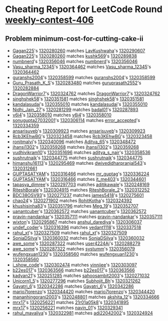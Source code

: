 # Cheating Report for LeetCode Round [weekly-contest-406](https://leetcode.com/contest/weekly-contest-406/)

## Problem minimum-cost-for-cutting-cake-ii
- [Gagan225](https://leetcode.com/Gagan225)'s [1320280260](https://leetcode.com/contest/weekly-contest-406/submissions/detail/1320280260/) matches [LavKushwaha](https://leetcode.com/LavKushwaha)'s [1320290607](https://leetcode.com/contest/weekly-contest-406/submissions/detail/1320290607/)
- [Gagan225](https://leetcode.com/Gagan225)'s [1320280260](https://leetcode.com/contest/weekly-contest-406/submissions/detail/1320280260/) matches [kushk569](https://leetcode.com/kushk569)'s [1320289838](https://leetcode.com/contest/weekly-contest-406/submissions/detail/1320289838/)
- [numbnerd](https://leetcode.com/numbnerd)'s [1320356046](https://leetcode.com/contest/weekly-contest-406/submissions/detail/1320356046/) matches [numbnerd](https://leetcode.com/numbnerd)'s [1320356046](https://leetcode.com/contest/weekly-contest-406/submissions/detail/1320356046/)
- [Vasu_sharma_12345](https://leetcode.com/Vasu_sharma_12345)'s [1320364462](https://leetcode.com/contest/weekly-contest-406/submissions/detail/1320364462/) matches [Vasu_sharma_12345](https://leetcode.com/Vasu_sharma_12345)'s [1320364462](https://leetcode.com/contest/weekly-contest-406/submissions/detail/1320364462/)
- [guranshs2004](https://leetcode.com/guranshs2004)'s [1320358599](https://leetcode.com/contest/weekly-contest-406/submissions/detail/1320358599/) matches [guranshs2004](https://leetcode.com/guranshs2004)'s [1320358599](https://leetcode.com/contest/weekly-contest-406/submissions/detail/1320358599/)
- [Guru_Prasath_K_S](https://leetcode.com/Guru_Prasath_K_S)'s [1320283480](https://leetcode.com/contest/weekly-contest-406/submissions/detail/1320283480/) matches [guruprasath2552](https://leetcode.com/guruprasath2552)'s [1320282884](https://leetcode.com/contest/weekly-contest-406/submissions/detail/1320282884/)
- [DragonWarrior7](https://leetcode.com/DragonWarrior7)'s [1320324762](https://leetcode.com/contest/weekly-contest-406/submissions/detail/1320324762/) matches [DragonWarrior7](https://leetcode.com/DragonWarrior7)'s [1320324762](https://leetcode.com/contest/weekly-contest-406/submissions/detail/1320324762/)
- [singhshek58](https://leetcode.com/singhshek58)'s [1320351581](https://leetcode.com/contest/weekly-contest-406/submissions/detail/1320351581/) matches [singhshek58](https://leetcode.com/singhshek58)'s [1320351581](https://leetcode.com/contest/weekly-contest-406/submissions/detail/1320351581/)
- [kandalasudai](https://leetcode.com/kandalasudai)'s [1320355010](https://leetcode.com/contest/weekly-contest-406/submissions/detail/1320355010/) matches [kandalasudai](https://leetcode.com/kandalasudai)'s [1320355010](https://leetcode.com/contest/weekly-contest-406/submissions/detail/1320355010/)
- [Nidhi_Jain_27](https://leetcode.com/Nidhi_Jain_27)'s [1320281299](https://leetcode.com/contest/weekly-contest-406/submissions/detail/1320281299/) matches [badal01](https://leetcode.com/badal01)'s [1320287893](https://leetcode.com/contest/weekly-contest-406/submissions/detail/1320287893/)
- [v6i4](https://leetcode.com/v6i4)'s [1320358010](https://leetcode.com/contest/weekly-contest-406/submissions/detail/1320358010/) matches [v6i4](https://leetcode.com/v6i4)'s [1320358010](https://leetcode.com/contest/weekly-contest-406/submissions/detail/1320358010/)
- [sonugupta27032001](https://leetcode.com/sonugupta27032001)'s [1320306114](https://leetcode.com/contest/weekly-contest-406/submissions/detail/1320306114/) matches [error_accepted](https://leetcode.com/error_accepted)'s [1320334359](https://leetcode.com/contest/weekly-contest-406/submissions/detail/1320334359/)
- [ansarisuveb](https://leetcode.com/ansarisuveb)'s [1320309923](https://leetcode.com/contest/weekly-contest-406/submissions/detail/1320309923/) matches [ansarisuveb](https://leetcode.com/ansarisuveb)'s [1320309923](https://leetcode.com/contest/weekly-contest-406/submissions/detail/1320309923/)
- [Rcb3KEhwBG](https://leetcode.com/Rcb3KEhwBG)'s [1320323458](https://leetcode.com/contest/weekly-contest-406/submissions/detail/1320323458/) matches [Rcb3KEhwBG](https://leetcode.com/Rcb3KEhwBG)'s [1320323458](https://leetcode.com/contest/weekly-contest-406/submissions/detail/1320323458/)
- [ronitmalvi](https://leetcode.com/ronitmalvi)'s [1320340096](https://leetcode.com/contest/weekly-contest-406/submissions/detail/1320340096/) matches [Aditya_65](https://leetcode.com/Aditya_65)'s [1320348472](https://leetcode.com/contest/weekly-contest-406/submissions/detail/1320348472/)
- [jhansi1302](https://leetcode.com/jhansi1302)'s [1320359268](https://leetcode.com/contest/weekly-contest-406/submissions/detail/1320359268/) matches [jhansi1302](https://leetcode.com/jhansi1302)'s [1320359268](https://leetcode.com/contest/weekly-contest-406/submissions/detail/1320359268/)
- [yudhivikram10](https://leetcode.com/yudhivikram10)'s [1320351696](https://leetcode.com/contest/weekly-contest-406/submissions/detail/1320351696/) matches [aditya_s_nair](https://leetcode.com/aditya_s_nair)'s [1320358536](https://leetcode.com/contest/weekly-contest-406/submissions/detail/1320358536/)
- [sushrutnaik](https://leetcode.com/sushrutnaik)'s [1320344775](https://leetcode.com/contest/weekly-contest-406/submissions/detail/1320344775/) matches [sushrutnaik](https://leetcode.com/sushrutnaik)'s [1320344775](https://leetcode.com/contest/weekly-contest-406/submissions/detail/1320344775/)
- [himanshu16113](https://leetcode.com/himanshu16113)'s [1320295469](https://leetcode.com/contest/weekly-contest-406/submissions/detail/1320295469/) matches [dwivedidharpranjal543](https://leetcode.com/dwivedidharpranjal543)'s [1320312661](https://leetcode.com/contest/weekly-contest-406/submissions/detail/1320312661/)
- [GUPTASATYAM](https://leetcode.com/GUPTASATYAM)'s [1320316466](https://leetcode.com/contest/weekly-contest-406/submissions/detail/1320316466/) matches [mr_guptag](https://leetcode.com/mr_guptag)'s [1320336224](https://leetcode.com/contest/weekly-contest-406/submissions/detail/1320336224/)
- [GUPTASATYAM](https://leetcode.com/GUPTASATYAM)'s [1320316466](https://leetcode.com/contest/weekly-contest-406/submissions/detail/1320316466/) matches [it_me403](https://leetcode.com/it_me403)'s [1320344601](https://leetcode.com/contest/weekly-contest-406/submissions/detail/1320344601/)
- [tapasya_dimree](https://leetcode.com/tapasya_dimree)'s [1320297703](https://leetcode.com/contest/weekly-contest-406/submissions/detail/1320297703/) matches [aditikawale](https://leetcode.com/aditikawale)'s [1320248169](https://leetcode.com/contest/weekly-contest-406/submissions/detail/1320248169/)
- [RiteshBorale](https://leetcode.com/RiteshBorale)'s [1320304915](https://leetcode.com/contest/weekly-contest-406/submissions/detail/1320304915/) matches [RiteshBorale_2](https://leetcode.com/RiteshBorale_2)'s [1320312252](https://leetcode.com/contest/weekly-contest-406/submissions/detail/1320312252/)
- [BDC38OSV93](https://leetcode.com/BDC38OSV93)'s [1320271237](https://leetcode.com/contest/weekly-contest-406/submissions/detail/1320271237/) matches [james5418](https://leetcode.com/james5418)'s [1320275601](https://leetcode.com/contest/weekly-contest-406/submissions/detail/1320275601/)
- [chao24](https://leetcode.com/chao24)'s [1320271902](https://leetcode.com/contest/weekly-contest-406/submissions/detail/1320271902/) matches [RohitKotha](https://leetcode.com/RohitKotha)'s [1320324392](https://leetcode.com/contest/weekly-contest-406/submissions/detail/1320324392/)
- [khushisinha83](https://leetcode.com/khushisinha83)'s [1320351796](https://leetcode.com/contest/weekly-contest-406/submissions/detail/1320351796/) matches [Meg_19](https://leetcode.com/Meg_19)'s [1320352707](https://leetcode.com/contest/weekly-contest-406/submissions/detail/1320352707/)
- [uanantcuber](https://leetcode.com/uanantcuber)'s [1320362572](https://leetcode.com/contest/weekly-contest-406/submissions/detail/1320362572/) matches [uanantcuber](https://leetcode.com/uanantcuber)'s [1320362572](https://leetcode.com/contest/weekly-contest-406/submissions/detail/1320362572/)
- [pravin-nandankar](https://leetcode.com/pravin-nandankar)'s [1320357111](https://leetcode.com/contest/weekly-contest-406/submissions/detail/1320357111/) matches [pravin-nandankar](https://leetcode.com/pravin-nandankar)'s [1320357111](https://leetcode.com/contest/weekly-contest-406/submissions/detail/1320357111/)
- [wixton](https://leetcode.com/wixton)'s [1320295867](https://leetcode.com/contest/weekly-contest-406/submissions/detail/1320295867/) matches [anshul_darediya](https://leetcode.com/anshul_darediya)'s [1320306037](https://leetcode.com/contest/weekly-contest-406/submissions/detail/1320306037/)
- [undef_coder](https://leetcode.com/undef_coder)'s [1320316396](https://leetcode.com/contest/weekly-contest-406/submissions/detail/1320316396/) matches [vedant1118](https://leetcode.com/vedant1118)'s [1320337518](https://leetcode.com/contest/weekly-contest-406/submissions/detail/1320337518/)
- [rahul_xt](https://leetcode.com/rahul_xt)'s [1320327509](https://leetcode.com/contest/weekly-contest-406/submissions/detail/1320327509/) matches [rahul_xt](https://leetcode.com/rahul_xt)'s [1320327509](https://leetcode.com/contest/weekly-contest-406/submissions/detail/1320327509/)
- [SoniaDSilva](https://leetcode.com/SoniaDSilva)'s [1320360032](https://leetcode.com/contest/weekly-contest-406/submissions/detail/1320360032/) matches [SoniaDSilva](https://leetcode.com/SoniaDSilva)'s [1320360032](https://leetcode.com/contest/weekly-contest-406/submissions/detail/1320360032/)
- [awe_some](https://leetcode.com/awe_some)'s [1320287322](https://leetcode.com/contest/weekly-contest-406/submissions/detail/1320287322/) matches [user4224Aj](https://leetcode.com/user4224Aj)'s [1320288279](https://leetcode.com/contest/weekly-contest-406/submissions/detail/1320288279/)
- [awe_some](https://leetcode.com/awe_some)'s [1320287322](https://leetcode.com/contest/weekly-contest-406/submissions/detail/1320287322/) matches [systumm](https://leetcode.com/systumm)'s [1320356079](https://leetcode.com/contest/weekly-contest-406/submissions/detail/1320356079/)
- [wufengxuan1230](https://leetcode.com/wufengxuan1230)'s [1320358560](https://leetcode.com/contest/weekly-contest-406/submissions/detail/1320358560/) matches [wufengxuan1230](https://leetcode.com/wufengxuan1230)'s [1320358560](https://leetcode.com/contest/weekly-contest-406/submissions/detail/1320358560/)
- [i_show_code](https://leetcode.com/i_show_code)'s [1320302474](https://leetcode.com/contest/weekly-contest-406/submissions/detail/1320302474/) matches [vinniiee](https://leetcode.com/vinniiee)'s [1320303097](https://leetcode.com/contest/weekly-contest-406/submissions/detail/1320303097/)
- [b22es017](https://leetcode.com/b22es017)'s [1320363566](https://leetcode.com/contest/weekly-contest-406/submissions/detail/1320363566/) matches [b22es017](https://leetcode.com/b22es017)'s [1320363566](https://leetcode.com/contest/weekly-contest-406/submissions/detail/1320363566/)
- [kadyan21](https://leetcode.com/kadyan21)'s [1320251285](https://leetcode.com/contest/weekly-contest-406/submissions/detail/1320251285/) matches [sahoosambit2003](https://leetcode.com/sahoosambit2003)'s [1320271032](https://leetcode.com/contest/weekly-contest-406/submissions/detail/1320271032/)
- [Unicorn1_5](https://leetcode.com/Unicorn1_5)'s [1320277296](https://leetcode.com/contest/weekly-contest-406/submissions/detail/1320277296/) matches [Subhojit_Bh](https://leetcode.com/Subhojit_Bh)'s [1320321262](https://leetcode.com/contest/weekly-contest-406/submissions/detail/1320321262/)
- [Gayatri_6](https://leetcode.com/Gayatri_6)'s [1320342286](https://leetcode.com/contest/weekly-contest-406/submissions/detail/1320342286/) matches [Gayatri_6](https://leetcode.com/Gayatri_6)'s [1320342286](https://leetcode.com/contest/weekly-contest-406/submissions/detail/1320342286/)
- [mario7lorenzo](https://leetcode.com/mario7lorenzo)'s [1320344420](https://leetcode.com/contest/weekly-contest-406/submissions/detail/1320344420/) matches [mario7lorenzo](https://leetcode.com/mario7lorenzo)'s [1320344420](https://leetcode.com/contest/weekly-contest-406/submissions/detail/1320344420/)
- [mananhingorani2003](https://leetcode.com/mananhingorani2003)'s [1320248801](https://leetcode.com/contest/weekly-contest-406/submissions/detail/1320248801/) matches [akshita_12](https://leetcode.com/akshita_12)'s [1320334666](https://leetcode.com/contest/weekly-contest-406/submissions/detail/1320334666/)
- [mrx17](https://leetcode.com/mrx17)'s [1320256221](https://leetcode.com/contest/weekly-contest-406/submissions/detail/1320256221/) matches [21r01a05k8](https://leetcode.com/21r01a05k8)'s [1320341895](https://leetcode.com/contest/weekly-contest-406/submissions/detail/1320341895/)
- [mrx17](https://leetcode.com/mrx17)'s [1320256221](https://leetcode.com/contest/weekly-contest-406/submissions/detail/1320256221/) matches [navin_01](https://leetcode.com/navin_01)'s [1320329341](https://leetcode.com/contest/weekly-contest-406/submissions/detail/1320329341/)
- [rahul_mavaliya](https://leetcode.com/rahul_mavaliya)'s [1320322981](https://leetcode.com/contest/weekly-contest-406/submissions/detail/1320322981/) matches [adi22042002](https://leetcode.com/adi22042002)'s [1320324924](https://leetcode.com/contest/weekly-contest-406/submissions/detail/1320324924/)